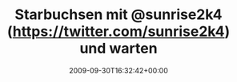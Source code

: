 ---
retweeted: false
source: <a href="http://twitter.com" rel="nofollow">Twitter Web Client</a>
entities:
  hashtags: []
  symbols: []
  user_mentions:
  - name: susi sorglos
    screen_name: schnatterchen
    indices:
    - '43'
    - '57'
    id_str: '264988714'
    id: '264988714'
  urls: []
display_text_range:
- '0'
- '88'
favorite_count: '0'
id_str: '4501051690'
truncated: false
retweet_count: '0'
id: '4501051690'
created_at: Wed Sep 30 16:32:42 +0000 2009
favorited: false
full_text: Starbuchsen mit [@sunrise2k4](https://twitter.com/sunrise2k4) und warten
  auf [@schnatterchen](https://twitter.com/schnatterchen). Endlich wieder MacBook.
  pheew
lang: de
tags:
- pesos/twitter
date: '2009-09-30T16:32:42+00:00'
src: https://twitter.com/bascht/status/4501051690
original_url: https://twitter.com/bascht/status/4501051690
type: twitter_tweet
text: Starbuchsen mit [@sunrise2k4](https://twitter.com/sunrise2k4) und warten auf
  [@schnatterchen](https://twitter.com/schnatterchen). Endlich wieder MacBook. pheew
title: Starbuchsen mit @sunrise2k4 (https://twitter.com/sunrise2k4) und warten

---